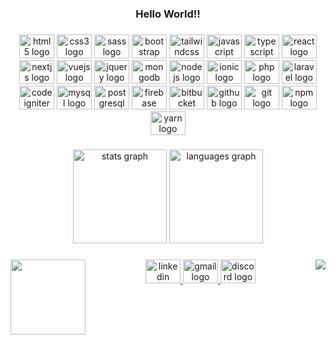 <h3 align="center">Hello World!!</h3>

###

<div align="center">
  <img src="https://cdn.jsdelivr.net/gh/devicons/devicon/icons/html5/html5-original.svg" height="38" width="56" alt="html5 logo"  />
  <img src="https://cdn.jsdelivr.net/gh/devicons/devicon/icons/css3/css3-original.svg" height="38" width="56" alt="css3 logo"  />
  <img src="https://cdn.jsdelivr.net/gh/devicons/devicon/icons/sass/sass-original.svg" height="38" width="56" alt="sass logo"  />
  <img src="https://cdn.jsdelivr.net/gh/devicons/devicon/icons/bootstrap/bootstrap-original.svg" height="38" width="56" alt="bootstrap logo"  />
  <img src="https://cdn.jsdelivr.net/gh/devicons/devicon/icons/tailwindcss/tailwindcss-plain.svg" height="38" width="56" alt="tailwindcss logo"  />
  <img src="https://cdn.jsdelivr.net/gh/devicons/devicon/icons/javascript/javascript-plain.svg" height="38" width="56" alt="javascript logo"  />
  <img src="https://cdn.jsdelivr.net/gh/devicons/devicon/icons/typescript/typescript-plain.svg" height="38" width="56" alt="typescript logo"  />
  <img src="https://cdn.jsdelivr.net/gh/devicons/devicon/icons/react/react-original.svg" height="38" width="56" alt="react logo"  />
  <img src="https://cdn.jsdelivr.net/gh/devicons/devicon/icons/nextjs/nextjs-original.svg" height="38" width="56" alt="nextjs logo"  />
  <img src="https://cdn.jsdelivr.net/gh/devicons/devicon/icons/vuejs/vuejs-original.svg" height="38" width="56" alt="vuejs logo"  />
  <img src="https://cdn.jsdelivr.net/gh/devicons/devicon/icons/jquery/jquery-original.svg" height="38" width="56" alt="jquery logo"  />
  <img src="https://cdn.jsdelivr.net/gh/devicons/devicon/icons/mongodb/mongodb-original.svg" height="38" width="56" alt="mongodb logo"  />
  <img src="https://cdn.jsdelivr.net/gh/devicons/devicon/icons/nodejs/nodejs-original.svg" height="38" width="56" alt="nodejs logo"  />
  <img src="https://cdn.jsdelivr.net/gh/devicons/devicon/icons/ionic/ionic-original.svg" height="38" width="56" alt="ionic logo"  />
  <img src="https://cdn.jsdelivr.net/gh/devicons/devicon/icons/php/php-original.svg" height="38" width="56" alt="php logo"  />
  <img src="https://cdn.jsdelivr.net/gh/devicons/devicon/icons/laravel/laravel-plain.svg" height="38" width="56" alt="laravel logo"  />
  <img src="https://cdn.jsdelivr.net/gh/devicons/devicon/icons/codeigniter/codeigniter-plain.svg" height="38" width="56" alt="codeigniter logo"  />
  <img src="https://cdn.jsdelivr.net/gh/devicons/devicon/icons/mysql/mysql-original.svg" height="38" width="56" alt="mysql logo"  />
  <img src="https://cdn.jsdelivr.net/gh/devicons/devicon/icons/postgresql/postgresql-original.svg" height="38" width="56" alt="postgresql logo"  />
  <img src="https://cdn.jsdelivr.net/gh/devicons/devicon/icons/firebase/firebase-plain.svg" height="38" width="56" alt="firebase logo"  />
  <img src="https://cdn.jsdelivr.net/gh/devicons/devicon/icons/bitbucket/bitbucket-original.svg" height="38" width="56" alt="bitbucket logo"  />
  <img src="https://cdn.jsdelivr.net/gh/devicons/devicon/icons/github/github-original.svg" height="38" width="56" alt="github logo"  />
  <img src="https://cdn.jsdelivr.net/gh/devicons/devicon/icons/git/git-original.svg" height="38" width="56" alt="git logo"  />
  <img src="https://cdn.jsdelivr.net/gh/devicons/devicon/icons/npm/npm-original-wordmark.svg" height="38" width="56" alt="npm logo"  />
  <img src="https://cdn.jsdelivr.net/gh/devicons/devicon/icons/yarn/yarn-original.svg" height="38" width="56" alt="yarn logo"  />
</div>

###

<div align="center">
  <img src="https://github-readme-stats.vercel.app/api?hide_title=false&hide_rank=false&show_icons=true&include_all_commits=true&count_private=true&disable_animations=false&theme=github_dark&locale=en&hide_border=true&username=Guzzera" height="150" alt="stats graph"  />
  <img src="https://github-readme-stats.vercel.app/api/top-langs?locale=en&hide_title=false&layout=compact&card_width=320&langs_count=12&theme=github_dark&hide_border=true&custom_title=Stacks&username=Guzzera" height="150" alt="languages graph"  />
</div>

###

<img align="right" src="https://visitor-badge.laobi.icu/badge?page_id=Guzzera.Guzzera&left_color=firebrick&right_color=black&left_text=Visitors"  />

###

<img align="left" height="120" src="https://c.tenor.com/itjFesV8_RUAAAAi/soulja-boy-pepe.gif"  />

###

<div align="center">
  <a href="https://www.linkedin.com/in/gusreis/" target="_blank">
    <img src="https://raw.githubusercontent.com/maurodesouza/profile-readme-generator/master/src/assets/icons/social/linkedin/default.svg" width="56" height="38" alt="linkedin logo"  />
  </a>
  <a href="mailto:guzzeradeveloper@gmail.com" target="_blank">
    <img src="https://raw.githubusercontent.com/maurodesouza/profile-readme-generator/master/src/assets/icons/social/gmail/default.svg" width="56" height="38" alt="gmail logo"  />
  </a>
  <a href="Guzzera#5461" target="_blank">
    <img src="https://raw.githubusercontent.com/maurodesouza/profile-readme-generator/master/src/assets/icons/social/discord/default.svg" width="56" height="38" alt="discord logo"  />
  </a>
</div>

###
